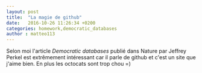```yaml
---
layout: post
title:  "La magie de github"
date:   2016-10-26 11:26:34 +0200
categories: homework,democratic_databases
author : matteo113
---
```


Selon moi l'article *Democratic databases* publié dans Nature par Jeffrey Perkel est
extrêmement intéressant car il parle de github et c'est un site que j'aime bien.
En plus les octocats sont trop chou =)
